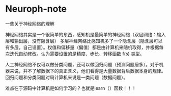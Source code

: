 # Neuroph-note
一些关于神经网络的理解

神经网络其实是一个很简单的东西，感知机是最简单的神经网络（双层网络：输入层和输出层，没有隐含层）
多层神经网络比感知机多了一个隐含层（隐含层可以有多层，自己设置）。权值和偏移量（偏值）都是由计算机来随机取得，并根据每次迭代自动修改。认为需要设置的是精度、步长、转移函数 f(s) 类型。

人工神经网络不仅可以做分类问题，还可以做回归问题（预测问题居多）。对于机器来说，并不了解数据下的真正含义，他们看得是大量数据背后数据本身的规律。回归问题和分类问题对局计算机来说是一类问题（数据问题）。

难点在于源码中计算机是如何学习的？也就是learn（）函数！！！
